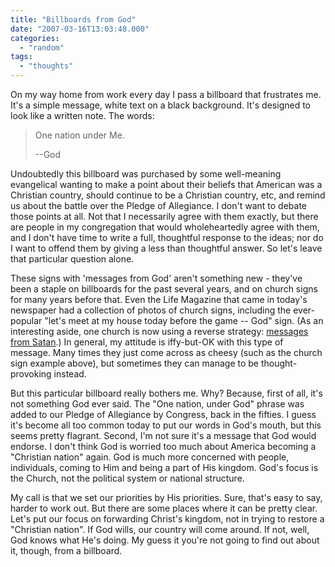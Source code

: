 ```yaml
---
title: "Billboards from God"
date: "2007-03-16T13:03:48.000"
categories: 
  - "random"
tags: 
  - "thoughts"
---
```


On my way home from work every day I pass a billboard that frustrates me. It's a simple message, white text on a black background. It's designed to look like a written note. The words:

> One nation under Me.
> 
> \--God

Undoubtedly this billboard was purchased by some well-meaning evangelical wanting to make a point about their beliefs that American was a Christian country, should continue to be a Christian country, etc, and remind us about the battle over the Pledge of Allegiance. I don't want to debate those points at all. Not that I necessarily agree with them exactly, but there are people in my congregation that would wholeheartedly agree with them, and I don't have time to write a full, thoughtful response to the ideas; nor do I want to offend them by giving a less than thoughtful answer. So let's leave that particular question alone.

These signs with 'messages from God' aren't something new - they've been a staple on billboards for the past several years, and on church signs for many years before that. Even the Life Magazine that came in today's newspaper had a collection of photos of church signs, including the ever-popular "let's meet at my house today before the game -- God" sign. (As an interesting aside, one church is now using a reverse strategy: [messages from Satan](http://www.churchmarketingsucks.com/archives/2007/03/satan_hates_life.html).) In general, my attitude is iffy-but-OK with this type of message. Many times they just come across as cheesy (such as the church sign example above), but sometimes they can manage to be thought-provoking instead.

But this particular billboard really bothers me. Why? Because, first of all, it's not something God ever said. The "One nation, under God" phrase was added to our Pledge of Allegiance by Congress, back in the fifties. I guess it's become all too common today to put our words in God's mouth, but this seems pretty flagrant. Second, I'm not sure it's a message that God would endorse. I don't think God is worried too much about America becoming a "Christian nation" again. God is much more concerned with people, individuals, coming to Him and being a part of His kingdom. God's focus is the Church, not the political system or national structure.

My call is that we set our priorities by His priorities. Sure, that's easy to say, harder to work out. But there are some places where it can be pretty clear. Let's put our focus on forwarding Christ's kingdom, not in trying to restore a "Christian nation". If God wills, our country will come around. If not, well, God knows what He's doing. My guess it you're not going to find out about it, though, from a billboard.
